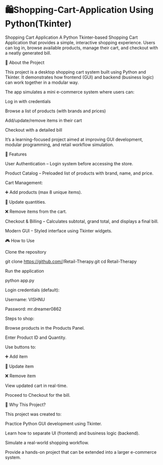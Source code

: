 # 🛍️Shopping-Cart-Application Using Python(Tkinter)
Shopping Cart Application  A Python Tkinter-based Shopping Cart Application that provides a simple, interactive shopping experience. Users can log in, browse available products, manage their cart, and checkout with a neatly generated bill.

📖 About the Project

This project is a desktop shopping cart system built using Python and Tkinter.
It demonstrates how frontend (GUI) and backend (business logic) can work together in a modular way.

The app simulates a mini e-commerce system where users can:

Log in with credentials

Browse a list of products (with brands and prices)

Add/update/remove items in their cart

Checkout with a detailed bill

It’s a learning-focused project aimed at improving GUI development, modular programming, and retail workflow simulation.

🚀 Features

User Authentication – Login system before accessing the store.

Product Catalog – Preloaded list of products with brand, name, and price.

Cart Management:

➕ Add products (max 8 unique items).

🔄 Update quantities.

❌ Remove items from the cart.

Checkout & Billing – Calculates subtotal, grand total, and displays a final bill.

Modern GUI – Styled interface using Tkinter widgets.

🎮 How to Use

Clone the repository

git clone https://github.com/<your-username>/Retail-Therapy.git
cd Retail-Therapy


Run the application

python app.py


Login credentials (default):

Username: VISHNU

Password: mr.dreamer0862

Steps to shop:

Browse products in the Products Panel.

Enter Product ID and Quantity.

Use buttons to:

➕ Add item

🔄 Update item

❌ Remove item

View updated cart in real-time.

Proceed to Checkout for the bill.

🌟 Why This Project?

This project was created to:

Practice Python GUI development using Tkinter.

Learn how to separate UI (frontend) and business logic (backend).

Simulate a real-world shopping workflow.

Provide a hands-on project that can be extended into a larger e-commerce system.
